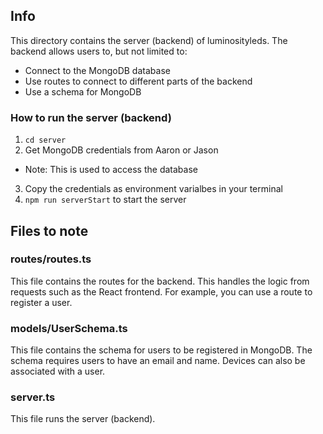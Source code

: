 ## Info
This directory contains the server (backend) of luminosityleds.  The backend allows users to, but not limited to:
- Connect to the MongoDB database
- Use routes to connect to different parts of the backend
- Use a schema for MongoDB

### How to run the server (backend)
1. `cd server`
2. Get MongoDB credentials from Aaron or Jason
- Note: This is used to access the database
3. Copy the credentials as environment varialbes in your terminal
4. `npm run serverStart` to start the server

## Files to note
### routes/routes.ts
This file contains the routes for the backend.  This handles the logic from requests such as the React frontend.  For example, you can use a route to register a user.

### models/UserSchema.ts
This file contains the schema for users to be registered in MongoDB. The schema requires users to have an email and name.  Devices can also be associated with a user.

### server.ts
This file runs the server (backend).